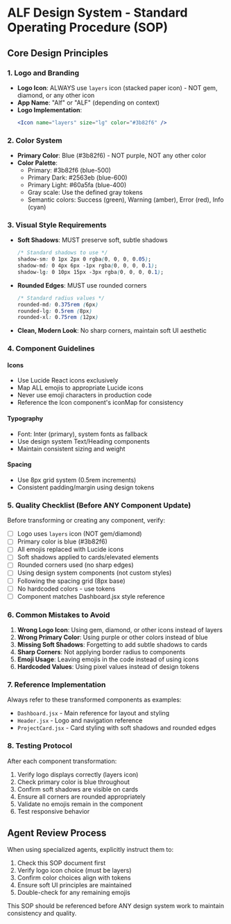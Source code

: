 # ALF Design System - Standard Operating Procedure (SOP)

## Core Design Principles

### 1. Logo and Branding
- **Logo Icon**: ALWAYS use `layers` icon (stacked paper icon) - NOT gem, diamond, or any other icon
- **App Name**: "Alf" or "ALF" (depending on context)
- **Logo Implementation**: 
  ```jsx
  <Icon name="layers" size="lg" color="#3b82f6" />
  ```

### 2. Color System
- **Primary Color**: Blue (#3b82f6) - NOT purple, NOT any other color
- **Color Palette**:
  - Primary: #3b82f6 (blue-500)
  - Primary Dark: #2563eb (blue-600)
  - Primary Light: #60a5fa (blue-400)
  - Gray scale: Use the defined gray tokens
  - Semantic colors: Success (green), Warning (amber), Error (red), Info (cyan)

### 3. Visual Style Requirements
- **Soft Shadows**: MUST preserve soft, subtle shadows
  ```css
  /* Standard shadows to use */
  shadow-sm: 0 1px 2px 0 rgba(0, 0, 0, 0.05);
  shadow-md: 0 4px 6px -1px rgba(0, 0, 0, 0.1);
  shadow-lg: 0 10px 15px -3px rgba(0, 0, 0, 0.1);
  ```
- **Rounded Edges**: MUST use rounded corners
  ```css
  /* Standard radius values */
  rounded-md: 0.375rem (6px)
  rounded-lg: 0.5rem (8px)
  rounded-xl: 0.75rem (12px)
  ```
- **Clean, Modern Look**: No sharp corners, maintain soft UI aesthetic

### 4. Component Guidelines

#### Icons
- Use Lucide React icons exclusively
- Map ALL emojis to appropriate Lucide icons
- Never use emoji characters in production code
- Reference the Icon component's iconMap for consistency

#### Typography
- Font: Inter (primary), system fonts as fallback
- Use design system Text/Heading components
- Maintain consistent sizing and weight

#### Spacing
- Use 8px grid system (0.5rem increments)
- Consistent padding/margin using design tokens

### 5. Quality Checklist (Before ANY Component Update)

Before transforming or creating any component, verify:

- [ ] Logo uses `layers` icon (NOT gem/diamond)
- [ ] Primary color is blue (#3b82f6)
- [ ] All emojis replaced with Lucide icons
- [ ] Soft shadows applied to cards/elevated elements
- [ ] Rounded corners used (no sharp edges)
- [ ] Using design system components (not custom styles)
- [ ] Following the spacing grid (8px base)
- [ ] No hardcoded colors - use tokens
- [ ] Component matches Dashboard.jsx style reference

### 6. Common Mistakes to Avoid

1. **Wrong Logo Icon**: Using gem, diamond, or other icons instead of layers
2. **Wrong Primary Color**: Using purple or other colors instead of blue
3. **Missing Soft Shadows**: Forgetting to add subtle shadows to cards
4. **Sharp Corners**: Not applying border radius to components
5. **Emoji Usage**: Leaving emojis in the code instead of using icons
6. **Hardcoded Values**: Using pixel values instead of design tokens

### 7. Reference Implementation

Always refer to these transformed components as examples:
- `Dashboard.jsx` - Main reference for layout and styling
- `Header.jsx` - Logo and navigation reference
- `ProjectCard.jsx` - Card styling with soft shadows and rounded edges

### 8. Testing Protocol

After each component transformation:
1. Verify logo displays correctly (layers icon)
2. Check primary color is blue throughout
3. Confirm soft shadows are visible on cards
4. Ensure all corners are rounded appropriately
5. Validate no emojis remain in the component
6. Test responsive behavior

## Agent Review Process

When using specialized agents, explicitly instruct them to:
1. Check this SOP document first
2. Verify logo icon choice (must be layers)
3. Confirm color choices align with tokens
4. Ensure soft UI principles are maintained
5. Double-check for any remaining emojis

This SOP should be referenced before ANY design system work to maintain consistency and quality.